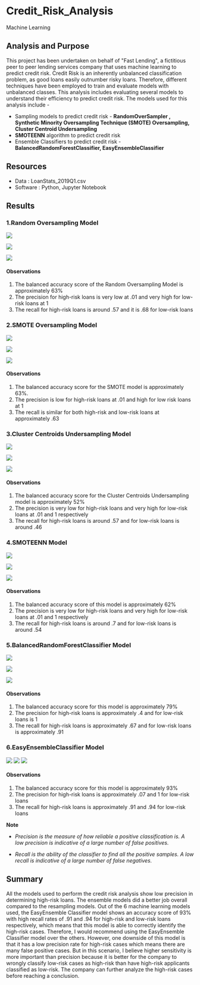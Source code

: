 # Credit_Risk_Analysis
Machine Learning

## Analysis and Purpose
This project has been undertaken on behalf of "Fast Lending", a fictitious peer to peer lending services company that uses machine learning to predict credit risk. Credit Risk is an inherently unbalanced classification problem, as good loans easily outnumber risky loans. Therefore, different techniques have been employed to train and evaluate models with unbalanced classes. This analysis includes evaluating several models to understand their efficiency to predict credit risk. The models used for this analysis include - 

- Sampling models to predict credit risk - **RandomOverSampler , Synthetic Minority Oversampling Technique (SMOTE) Oversampling, Cluster Centroid Undersampling**
- **SMOTEENN** algorithm to predict credit risk
- Ensemble Classifiers to predict credit risk - **BalancedRandomForestClassifier, EasyEnsembleClassifier**

## Resources
- Data : LoanStats_2019Q1.csv
- Software : Python, Jupyter Notebook

## Results

### 1.Random Oversampling Model

![](images/accuracy_score_random_oversampling.png)

![](images/random_oversampling_confusion_matrix.png)

![](images/random_oversampling_classification_report.png)

#### Observations

1. The balanced accuracy score of the Random Oversampling Model is approximately 63%
2. The precision for high-risk loans is very low at .01 and very high for low-risk loans at 1
3. The recall for high-risk loans is around .57 and it is  .68 for low-risk loans


 ### 2.SMOTE Oversampling Model
 
 ![](images/acc_score_SMOTE.png)
 
 ![](images/SMOTE_Oversampling_cm.png)
 
 ![](images/SMOTE_Oversampling_CR.png)
 
 #### Observations
 
 1. The balanced accuracy score for the SMOTE model is approximately 63%.
 2. The precision is low for high-risk loans at .01 and high for low risk loans at 1
 3. The recall is similar for both high-risk and low-risk loans at approximately .63

### 3.Cluster Centroids Undersampling Model

![](images/acc_Score_CC.png)

![](images/CC_Undersampling_CM.png)

![](images/CC_Undersampling_CR.png)

#### Observations

1. The balanced accuracy score for the Cluster Centroids Undersampling model is approximately 52%
2. The precision is very low for high-risk loans and very high for low-risk loans at .01 and 1 respectively
3. The recall for high-risk loans is around .57 and for low-risk loans is around .46


### 4.SMOTEENN Model

![](images/acc_score_SMOTEENN.png)

![](images/SMOTEENN_CM.png)

![](images/SMOTEENN_CR.png)

#### Observations

1. The balanced accuracy score of this model is approximately 62%
2. The precision is very low for high-risk loans and very high for low-risk loans at .01 and 1 respectively
3. The recall for high-risk loans is around .7 and for low-risk loans is around .54


### 5.BalancedRandomForestClassifier Model

![](images/acc_score_brfc.png)

![](images/brfc_CM.png)

![](images/brfc_CR.png)

#### Observations

1. The balanced accuracy score for this model is approximately 79%
2. The precision for high-risk loans is approximately .4 and for low-risk loans is 1
3. The recall for high-risk loans is approximately .67 and for low-risk loans is approximately .91


### 6.EasyEnsembleClassifier Model

![](images/acc_score_EEC.png)
![](images/eec_CM.png)
![](images/eec_CR.png)

#### Observations

1. The balanced accuracy score for this model is approximately 93%
2. The precision for high-risk loans is approximately .07 and 1 for low-risk loans
3. The recall for high-risk loans is approximately .91 and .94 for low-risk loans


**Note**

- *Precision is the measure of how reliable a positive classification is. A low precision is indicative of a large number of false positives.*

- *Recall is the ability of the classifier to find all the positive samples. A low recall is indicative of a large number of false negatives.*

## Summary

All the models used to perform the credit risk analysis show low precision in determining high-risk loans. The ensemble models did a better job overall compared to the resampling models. Out of the 6 machine learning models used, the EasyEnsemble Classifier model shows an accuracy score of 93% with high recall rates of .91 and .94 for high-risk and low-risk loans respectively, which means that this model is able to correctly identify the high-risk cases. Therefore, I would recommend using the EasyEnsemble Classifier model over the others. However, one downside of this model is that it has a low precision rate for high-risk cases which means there are many false positive cases. But in this scenario, I believe higher sensitivity is more important than precision because it is better for the company to wrongly classify low-risk cases as high-risk than have high-risk applicants classified as low-risk. The company can further analyze the high-risk cases before reaching a conclusion.


 
